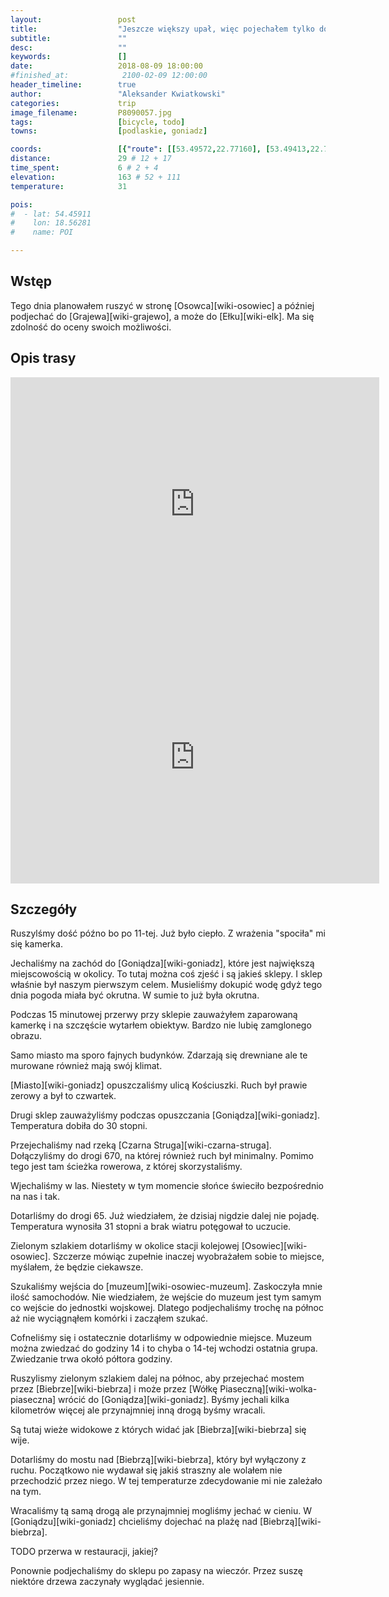 ```yaml
---
layout:                 post
title:                  "Jeszcze większy upał, więc pojechałem tylko do Osowca"
subtitle:               ""
desc:                   ""
keywords:               []
date:                   2018-08-09 18:00:00
#finished_at:            2100-02-09 12:00:00
header_timeline:        true
author:                 "Aleksander Kwiatkowski"
categories:             trip
image_filename:         P8090057.jpg
tags:                   [bicycle, todo]
towns:                  [podlaskie, goniadz]

coords:                 [{"route": [[53.49572,22.77160], [53.49413,22.76362], [53.48816,22.75839], [53.48418,22.71745], [53.47452,22.67264], [53.46650,22.66818], [53.48627,22.64578]], "type": "bicycle"}]
distance:               29 # 12 + 17
time_spent:             6 # 2 + 4
elevation:              163 # 52 + 111
temperature:            31

pois:
#  - lat: 54.45911
#    lon: 18.56281
#    name: POI

---
```



## Wstęp

Tego dnia planowałem ruszyć w stronę [Osowca][wiki-osowiec] a później podjechać
do [Grajewa][wiki-grajewo], a może do [Ełku][wiki-elk]. Ma się zdolność do oceny swoich
możliwości.

## Opis trasy

<iframe height='405' width='590' frameborder='0' allowtransparency='true' scrolling='no' src='https://www.strava.com/activities/1760986423/embed/1b23a9911b302e01d5d1d1c9dbc5a17cdebb8f1c'></iframe>

<iframe height='405' width='590' frameborder='0' allowtransparency='true' scrolling='no' src='https://www.strava.com/activities/1760995354/embed/ec78cd2092b70204f0b90771b8039fa817268239'></iframe>

## Szczegóły

Ruszylśmy dość późno bo po 11-tej. Już było ciepło. Z wrażenia "spociła" mi się
kamerka.

Jechaliśmy na zachód do [Goniądza][wiki-goniadz], które jest największą miejscowością
w okolicy. To tutaj można coś zjeść i są jakieś sklepy. I sklep właśnie był
naszym pierwszym celem. Musieliśmy dokupić wodę gdyż tego dnia pogoda miała być
okrutna. W sumie to już była okrutna.

Podczas 15 minutowej przerwy przy sklepie zauważyłem zaparowaną kamerkę i na
szczęście wytarłem obiektyw. Bardzo nie lubię zamglonego obrazu.

Samo miasto ma sporo fajnych budynków. Zdarzają się drewniane ale te murowane również
mają swój klimat.

[Miasto][wiki-goniadz] opuszczaliśmy ulicą Kościuszki. Ruch był prawie zerowy
a był to czwartek.

Drugi sklep zauważyliśmy podczas opuszczania [Goniądza][wiki-goniadz].
Temperatura dobiła do 30 stopni.

Przejechaliśmy nad rzeką [Czarna Struga][wiki-czarna-struga]. Dołączyliśmy do drogi 670,
na której również ruch był minimalny. Pomimo tego jest tam ścieżka rowerowa, z której
skorzystaliśmy.

Wjechaliśmy w las. Niestety w tym momencie słońce świeciło bezpośrednio na nas
i tak.

Dotarliśmy do drogi 65. Już wiedziałem, że dzisiaj nigdzie dalej nie pojadę.
Temperatura wynosiła 31 stopni a brak wiatru potęgował to uczucie.

Zielonym szlakiem dotarliśmy w okolice stacji kolejowej [Osowiec][wiki-osowiec].
Szczerze mówiąc zupełnie inaczej wyobrażałem sobie to miejsce, myślałem, że
będzie ciekawsze.

Szukaliśmy wejścia do [muzeum][wiki-osowiec-muzeum]. Zaskoczyła mnie ilość
samochodów. Nie wiedziałem, że wejście do muzeum jest tym samym co
wejście do jednostki wojskowej. Dlatego podjechaliśmy trochę na północ aż
nie wyciągnąłem komórki i zacząłem szukać.

Cofneliśmy się i ostatecznie dotarliśmy w odpowiednie miejsce. Muzeum można
zwiedzać do godziny 14 i to chyba o 14-tej wchodzi ostatnia grupa. Zwiedzanie
trwa okołó półtora godziny.

Ruszylismy zielonym szlakiem dalej na północ, aby przejechać mostem
przez [Biebrze][wiki-biebrza] i może przez [Wółkę Piaseczną][wiki-wolka-piaseczna]
wrócić do [Goniądza][wiki-goniadz]. Byśmy jechali kilka kilometrów więcej ale przynajmniej
inną drogą byśmy wracali.

Są tutaj wieże widokowe z których widać jak [Biebrza][wiki-biebrza] się wije.

Dotarliśmy do mostu nad [Biebrzą][wiki-biebrza], który był wyłączony z ruchu.
Początkowo nie wydawał się jakiś straszny ale wolałem nie przechodzić przez niego.
W tej temperaturze zdecydowanie mi nie zależało na tym.

Wracaliśmy tą samą drogą ale przynajmniej mogliśmy jechać w cieniu.
W [Goniądzu][wiki-goniadz] chcieliśmy dojechać na plażę nad [Biebrzą][wiki-biebrza].

TODO przerwa w restauracji, jakiej?

Ponownie podjechaliśmy do sklepu po zapasy na wieczór. Przez suszę niektóre drzewa
zaczynały wyglądać jesiennie.
